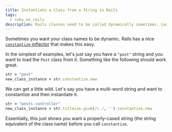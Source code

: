 ```yaml
---
title: Instantiate a Class from a String in Rails
tags:
  - ruby_on_rails
description: Rails classes need to be called dynamically sometimes. Learn how to do it using the constantize inflector.
---
```


Sometimes you want your class names to be dynamic. Rails has a nice [`constantize` inflector](http://apidock.com/rails/String/constantize) that makes this easy.

In the simplest of examples, let's just say you have a `"post"` string and you want to load the `Post` class from it. Something like the following should work great.

```ruby
str = "post"
new_class_instance = str.constantize.new
```

We can get a little wild. Let's say you have a multi-word string and want to constantize and then instantiate it.

```ruby
str = "posts controller"
new_class_instance = str.titleize.gsub(/\ /, '').constantize.new
```

Essentially, this just shows you want a properly-cased string (the string equivalent of the class name) before you call `constantize`.
